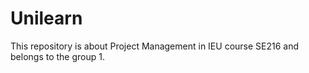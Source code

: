 # Unilearn
This repository is about Project Management in IEU course SE216 and belongs to the group 1.
